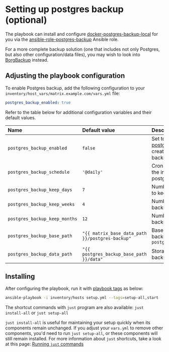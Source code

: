 # Setting up postgres backup (optional)

The playbook can install and configure [docker-postgres-backup-local](https://github.com/prodrigestivill/docker-postgres-backup-local) for you via the [ansible-role-postgres-backup](https://github.com/mother-of-all-self-hosting/ansible-role-postgres-backup) Ansible role.

For a more complete backup solution (one that includes not only Postgres, but also other configuration/data files), you may wish to look into [BorgBackup](configuring-playbook-backup-borg.md) instead.


## Adjusting the playbook configuration

To enable Postgres backup, add the following configuration to your `inventory/host_vars/matrix.example.com/vars.yml` file:

```yaml
postgres_backup_enabled: true
```

Refer to the table below for additional configuration variables and their default values.


| Name                              | Default value                | Description                                                      |
| :-------------------------------- | :--------------------------- | :--------------------------------------------------------------- |
|`postgres_backup_enabled`|`false`|Set to true to use [docker-postgres-backup-local](https://github.com/prodrigestivill/docker-postgres-backup-local) to create automatic database backups|
|`postgres_backup_schedule`| `'@daily'` |Cron-schedule specifying the interval between postgres backups.|
|`postgres_backup_keep_days`|`7`|Number of daily backups to keep|
|`postgres_backup_keep_weeks`|`4`|Number of weekly backups to keep|
|`postgres_backup_keep_months`|`12`|Number of monthly backups to keep|
|`postgres_backup_base_path` | `"{{ matrix_base_data_path }}/postgres-backup"` | Base path for postgres-backup. Also see `postgres_backup_data_path` |
|`postgres_backup_data_path` | `"{{ postgres_backup_base_path }}/data"` | Storage path for postgres-backup database backups |


## Installing

After configuring the playbook, run it with [playbook tags](playbook-tags.md) as below:

<!-- NOTE: let this conservative command run (instead of install-all) to make it clear that failure of the command means something is clearly broken. -->
```sh
ansible-playbook -i inventory/hosts setup.yml --tags=setup-all,start
```

The shortcut commands with `just` program are also available: `just install-all` or `just setup-all`

`just install-all` is useful for maintaining your setup quickly when its components remain unchanged. If you adjust your `vars.yml` to remove other components, you'd need to run `just setup-all`, or these components will still remain installed. For more information about `just` shortcuts, take a look at this page: [Running `just` commands](just.md)
